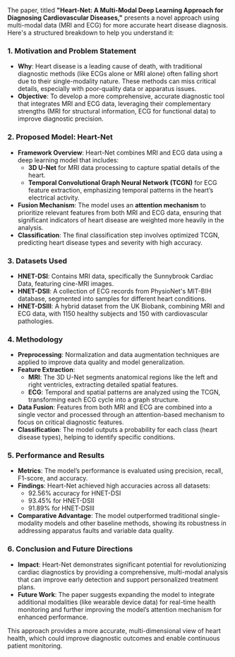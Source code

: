 The paper, titled **"Heart-Net: A Multi-Modal Deep Learning Approach for Diagnosing Cardiovascular Diseases,"** presents a novel approach using multi-modal data (MRI and ECG) for more accurate heart disease diagnosis. Here's a structured breakdown to help you understand it:

### 1. **Motivation and Problem Statement**
   - **Why**: Heart disease is a leading cause of death, with traditional diagnostic methods (like ECGs alone or MRI alone) often falling short due to their single-modality nature. These methods can miss critical details, especially with poor-quality data or apparatus issues.
   - **Objective**: To develop a more comprehensive, accurate diagnostic tool that integrates MRI and ECG data, leveraging their complementary strengths (MRI for structural information, ECG for functional data) to improve diagnostic precision.

### 2. **Proposed Model: Heart-Net**
   - **Framework Overview**: Heart-Net combines MRI and ECG data using a deep learning model that includes:
     - **3D U-Net** for MRI data processing to capture spatial details of the heart.
     - **Temporal Convolutional Graph Neural Network (TCGN)** for ECG feature extraction, emphasizing temporal patterns in the heart’s electrical activity.
   - **Fusion Mechanism**: The model uses an **attention mechanism** to prioritize relevant features from both MRI and ECG data, ensuring that significant indicators of heart disease are weighted more heavily in the analysis.
   - **Classification**: The final classification step involves optimized TCGN, predicting heart disease types and severity with high accuracy.

### 3. **Datasets Used**
   - **HNET-DSI**: Contains MRI data, specifically the Sunnybrook Cardiac Data, featuring cine-MRI images.
   - **HNET-DSII**: A collection of ECG records from PhysioNet's MIT-BIH database, segmented into samples for different heart conditions.
   - **HNET-DSIII**: A hybrid dataset from the UK Biobank, combining MRI and ECG data, with 1150 healthy subjects and 150 with cardiovascular pathologies.

### 4. **Methodology**
   - **Preprocessing**: Normalization and data augmentation techniques are applied to improve data quality and model generalization.
   - **Feature Extraction**:
     - **MRI**: The 3D U-Net segments anatomical regions like the left and right ventricles, extracting detailed spatial features.
     - **ECG**: Temporal and spatial patterns are analyzed using the TCGN, transforming each ECG cycle into a graph structure.
   - **Data Fusion**: Features from both MRI and ECG are combined into a single vector and processed through an attention-based mechanism to focus on critical diagnostic features.
   - **Classification**: The model outputs a probability for each class (heart disease types), helping to identify specific conditions.

### 5. **Performance and Results**
   - **Metrics**: The model’s performance is evaluated using precision, recall, F1-score, and accuracy.
   - **Findings**: Heart-Net achieved high accuracies across all datasets:
     - 92.56% accuracy for HNET-DSI
     - 93.45% for HNET-DSII
     - 91.89% for HNET-DSIII
   - **Comparative Advantage**: The model outperformed traditional single-modality models and other baseline methods, showing its robustness in addressing apparatus faults and variable data quality.

### 6. **Conclusion and Future Directions**
   - **Impact**: Heart-Net demonstrates significant potential for revolutionizing cardiac diagnostics by providing a comprehensive, multi-modal analysis that can improve early detection and support personalized treatment plans.
   - **Future Work**: The paper suggests expanding the model to integrate additional modalities (like wearable device data) for real-time health monitoring and further improving the model’s attention mechanism for enhanced performance.

This approach provides a more accurate, multi-dimensional view of heart health, which could improve diagnostic outcomes and enable continuous patient monitoring.
